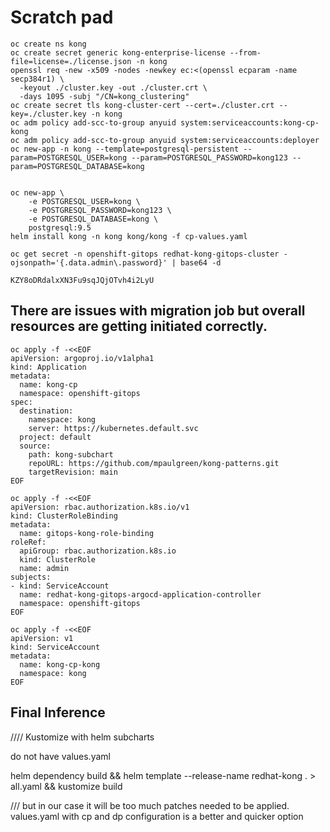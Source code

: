 # Scratch pad

```
oc create ns kong
oc create secret generic kong-enterprise-license --from-file=license=./license.json -n kong
openssl req -new -x509 -nodes -newkey ec:<(openssl ecparam -name secp384r1) \
  -keyout ./cluster.key -out ./cluster.crt \
  -days 1095 -subj "/CN=kong_clustering"
oc create secret tls kong-cluster-cert --cert=./cluster.crt --key=./cluster.key -n kong
oc adm policy add-scc-to-group anyuid system:serviceaccounts:kong-cp-kong
oc adm policy add-scc-to-group anyuid system:serviceaccounts:deployer
oc new-app -n kong --template=postgresql-persistent --param=POSTGRESQL_USER=kong --param=POSTGRESQL_PASSWORD=kong123 --param=POSTGRESQL_DATABASE=kong


oc new-app \
    -e POSTGRESQL_USER=kong \
    -e POSTGRESQL_PASSWORD=kong123 \
    -e POSTGRESQL_DATABASE=kong \
    postgresql:9.5
helm install kong -n kong kong/kong -f cp-values.yaml

oc get secret -n openshift-gitops redhat-kong-gitops-cluster -ojsonpath='{.data.admin\.password}' | base64 -d

KZY8oDRdalxXN3Fu9sqJQjOTvh4i2LyU
```

## There are issues with migration job but overall resources are getting initiated correctly.
```
oc apply -f -<<EOF
apiVersion: argoproj.io/v1alpha1
kind: Application
metadata:
  name: kong-cp
  namespace: openshift-gitops
spec:
  destination:
    namespace: kong
    server: https://kubernetes.default.svc
  project: default
  source:
    path: kong-subchart
    repoURL: https://github.com/mpaulgreen/kong-patterns.git
    targetRevision: main
EOF
```
```
oc apply -f -<<EOF
apiVersion: rbac.authorization.k8s.io/v1
kind: ClusterRoleBinding
metadata:
  name: gitops-kong-role-binding
roleRef:
  apiGroup: rbac.authorization.k8s.io
  kind: ClusterRole
  name: admin
subjects:
- kind: ServiceAccount
  name: redhat-kong-gitops-argocd-application-controller
  namespace: openshift-gitops
EOF
```
```
oc apply -f -<<EOF
apiVersion: v1
kind: ServiceAccount
metadata:
  name: kong-cp-kong
  namespace: kong
EOF
```





## Final Inference
//// Kustomize with helm subcharts

do not have values.yaml

helm dependency build && helm template --release-name redhat-kong . > all.yaml && kustomize build

/// but in our case it will be too much patches needed to be applied. values.yaml with cp and dp configuration is a better and quicker option
